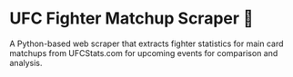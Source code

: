 # UFC Fighter Matchup Scraper 🥊
A Python-based web scraper that extracts fighter statistics for main card matchups from UFCStats.com for upcoming events for comparison and analysis.
